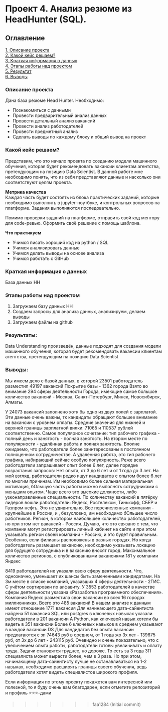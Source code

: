 
# Проект 4. Анализ резюме из HeadHunter (SQL).


## Оглавление  
[1. Описание проекта](.README.md#Описание-проекта)  
[2. Какой кейс решаем?](.README.md#Какой-кейс-решаем)  
[3. Краткая информация о данных](.README.md#Краткая-информация-о-данных)  
[4. Этапы работы над проектом](.README.md#Этапы-работы-над-проектом)  
[5. Результат](.README.md#Результат)    
[6. Выводы](.README.md#Выводы) 


### Описание проекта  

Дана база резюме Head Hunter. Необходимо:
- Познакомиться с данными
- Провести предварительный анализ данных
- Провести детальный анализ вакансий
- Провести анализ работодателей
- Провести предметный анализ
- Сделать выводы по каждому блоку и общий вывод на проект



### Какой кейс решаем?    

Представим, что это начало проекта по созданию модели машинного обучения, которая будет рекомендовать вакансии клиентам агентства, претендующим на позицию Data Scientist. В данной работе мне необходимо понять, что из себя представляют данные и насколько они соответствуют целям проекта.

**Метрика качества**     
Каждая часть будет состоять из блока практических заданий, которые необходимо выполнить в jupyter-ноутбуке, и контрольных вопросов на платформе. Задания выполняются последовательно.

Помимо проверки заданий на платформе, отправить свой код ментору для code-ревью. Оформить своё решение с помощь шаблона.


**Что практикуем**     
- Учимся писать хороший код на python / SQL
- Учимся анализировать данные
- Учимся делать выводы на основе анализа
- Учимся работать с GitHub


### Краткая информация о данных
  
База данных НН


### Этапы работы над проектом  
1) Загружаем базу данных HH
2) Создаем запросы для анализа данных, анализируем, делаем выводы
4) Загружаем файлы на github


### Результаты:  

 Data Understanding произведён, данные подходят для создания модели машинного обучения, которая будет рекомендовать вакансии клиентам агентства, претендующим на позицию Data Scientist

### Выводы:  

Мы имеем дело с базой данных, в которой 23501 работодатель разместил 49197 вакансий
Покрытие базы - 1362 города
Взято во внимание 294 сферы деятельности
Города, имеющие самое большое количество вакансий - Москва, Санкт-Петербург, Минск, Новосибирск, Алматы. 

У 24073 вакансий заполнено хотя бы одно из двух полей с зарплатой. Эти данные очень важны, тк кандидаты обращают большее внимание на вакансии с уровнем оплаты.
Cредние значения для нижней и верхней границы зарплатной вилки: 71065 и 110537 рублей соответственно.
Самое популярное сочетание: тип рабочего графика - полный день и занятость - полная занятость. На втором месте по популярности - удалённая работа и полная занятость.
Вполне ожидаемо, что работодатели более заинтересованы в постоянном полноценном сотрудничестве. А удалённая работа, это тип рабочего графика, набирающий сейчас особую популярность.
Реже всего работодатели запрашивают опыт более 6 лет, далее порядке возрастания запросов: Нет опыта, от 3 до 6 лет и от 1 года до 3 лет.
На мой взгляд, работодатели редко ищут кандидатов с опытом более 6 лет по многим причинам. Им необходимо более сильная материальная мотивация, бОльшую часть работы можно выполнять
сотрудниками с меньшим опытом. Чаще всего это высокие должности, либо узконаправленные специальности.
По количеству вакансий в пятёрку лидеров вошли работодатели: Яндекс, Ростелеком, Тинькофф, СБЕР и Газпром нефть. Это не удивительно.
Все перечисленные компании - крупнейшие в России, и , безусловно, им необходимо бОльшее число работников.
Регион, в котором наибольшее количество работодателей, но при этом нет вакансий - Россия. Думаю, что это связано с тем, что компании могут регистрировать
личный кабинет на сайте и при этом указывать регион своей компании - Россию, и это будет правильным. Особенно, если филиалы расположены в разных городах. 
Но когда работодатель размещает вакансию, необходимо указывать локацию для будущего сотрудника и в вакаснию вносят город.
Максимальное количество регионов, с опубликованными вакансиями 181 у компании Яндекс

8419 работодателей не указали свою сферу деятельности. Что, однозначно, уменьшает их шансы быть замеченными кандидатами.
На 3м месте в списке компаний, указавших 4 сферы деятельности - 2ГИС. С учётом сортировки по алфавиту.
У 3553 работодателей в качестве сферы деятельности указана «Разработка программного обеспечения».
Компания Яндекс разместила свои вакансии во всех 16 городах миллионниках. Всего это 485 вакансий
В нашем анализе к данным имеют отношение 1771 вакансия
Для начинающего дата-сайентиста найдена 51 вакансия
SQL или postgres в ключевых навыках указали работодатели в 201 вакансии
А Python, как ключевой навык хотели бы видеть в 351 вакансии
Более 6 ключевых навыков в среднем указывают в каждой вакансии DS
Для кандидатов без опыта вакансии предлагаются с зп 74643 руб в среднем, от 1 года жо 3х лет - 139675 руб, от 3х до 6 лет - 243115 руб.
Очевидно и очень показательно, что с увеличением опыта работы, работодатели готовы увеличивать и оплату труда. Задачи становятся труднее, но дороже.
То есть за 3 года ЗП специалиста может вырасти более, чем в 3 раза.
Но при этом, начинающему дата-сайентисту лучше не останавливаться на 1-2 навыках, необходимо расширять границы своего обучения, ведь работодатели хотят видеть специалистов широкого профиля.





Если информация по этому проекту покажется вам интересной или полезной, то я буду очень вам благодарен, если отметите репозиторий и профиль ⭐️⭐️⭐️-дами
>>>>>>> faa1284 (Initial commit)
